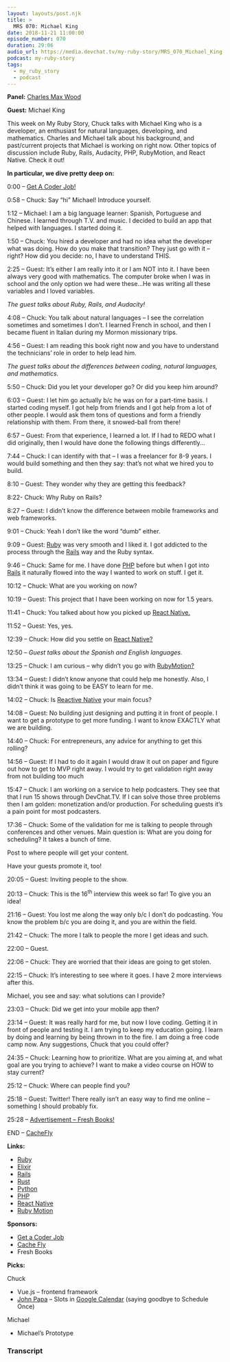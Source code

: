 ```yaml
---
layout: layouts/post.njk
title: >
  MRS 070: Michael King
date: 2018-11-21 11:00:00
episode_number: 070
duration: 29:06
audio_url: https://media.devchat.tv/my-ruby-story/MRS_070_Michael_King.mp3
podcast: my-ruby-story
tags:
  - my_ruby_story
  - podcast
---
```


**Panel:** [Charles Max Wood](https://twitter.com/cmaxw?ref_src=twsrc%255Egoogle%257Ctwcamp%255Eserp%257Ctwgr%255Eauthor)

**Guest:** Michael King

This week on My Ruby Story, Chuck talks with Michael King who is a developer, an enthusiast for natural languages, developing, and mathematics. Charles and Michael talk about his background, and past/current projects that Michael is working on right now. Other topics of discussion include Ruby, Rails, Audacity, PHP, RubyMotion, and React Native. Check it out!

**In particular, we dive pretty deep on:**

0:00 – [Get A Coder Job!](http://getacoderjob.com/)

0:58 – Chuck: Say “hi” Michael! Introduce yourself.

1:12 – Michael: I am a big language learner: Spanish, Portuguese and Chinese. I learned through T.V. and music. I decided to build an app that helped with languages. I started doing it.

1:50 – Chuck: You hired a developer and had no idea what the developer what was doing. How do you make that transition? They just go with it – right? How did you decide: no, I have to understand THIS.

2:25 – Guest: It’s either I am really into it or I am NOT into it. I have been always very good with mathematics. The computer broke when I was in school and the only option we had were these...He was writing all these variables and I loved variables.

_The guest talks about Ruby, Rails, and Audacity!_

4:08 – Chuck: You talk about natural languages – I see the correlation sometimes and sometimes I don’t. I learned French in school, and then I became fluent in Italian during my Mormon missionary trips.

4:56 – Guest: I am reading this book right now and you have to understand the technicians’ role in order to help lead him.

_The guest talks about the differences between coding, natural languages, and mathematics._

5:50 – Chuck: Did you let your developer go? Or did you keep him around?

6:03 – Guest: I let him go actually b/c he was on for a part-time basis. I started coding myself. I got help from friends and I got help from a lot of other people. I would ask them tons of questions and form a friendly relationship with them. From there, it snowed-ball from there!

6:57 – Guest: From that experience, I learned a lot. If I had to REDO what I did originally, then I would have done the following things differently...

7:44 – Chuck: I can identify with that – I was a freelancer for 8-9 years. I would build something and then they say: that’s not what we hired you to build.

8:10 – Guest: They wonder why they are getting this feedback?

8:22- Chuck: Why Ruby on Rails?

8:27 – Guest: I didn’t know the difference between mobile frameworks and web frameworks.

9:01 – Chuck: Yeah I don’t like the word “dumb” either.

9:09 – Guest: [Ruby](https://www.ruby-lang.org/en/) was very smooth and I liked it. I got addicted to the process through the [Rails](https://github.com/rails/rails) way and the Ruby syntax.

9:46 – Chuck: Same for me. I have done [PHP](http://www.php.net) before but when I got into [Rails](https://github.com/rails/rails) it naturally flowed into the way I wanted to work on stuff. I get it.

10:12 – Chuck: What are you working on now?

10:19 – Guest: This project that I have been working on now for 1.5 years.

11:41 – Chuck: You talked about how you picked up [React Native.](https://facebook.github.io/react-native/)

11:52 – Guest: Yes, yes.

12:39 – Chuck: How did you settle on [React Native?](https://facebook.github.io/react-native/)

12:50 – _Guest talks about the Spanish and English languages._

13:25 – Chuck: I am curious – why didn’t you go with [RubyMotion?](http://www.rubymotion.com)

13:34 – Guest: I didn’t know anyone that could help me honestly. Also, I didn’t think it was going to be EASY to learn for me.

14:02 – Chuck: Is [Reactive Native](https://facebook.github.io/react-native/) your main focus?

14:08 – Guest: No building just designing and putting it in front of people. I want to get a prototype to get more funding. I want to know EXACTLY what we are building.

14:40 – Chuck: For entrepreneurs, any advice for anything to get this rolling?

14:56 – Guest: If I had to do it again I would draw it out on paper and figure out how to get to MVP right away. I would try to get validation right away from not building too much

15:47 – Chuck: I am working on a service to help podcasters. They see that that I run 15 shows through DevChat.TV. If I can solve those three problems then I am golden: monetization and/or production. For scheduling guests it’s a pain point for most podcasters.

17:36 – Chuck: Some of the validation for me is talking to people through conferences and other venues. Main question is: What are you doing for scheduling? It takes a bunch of time.

Post to where people will get your content.

Have your guests promote it, too!

20:05 – Guest: Inviting people to the show.

20:13 – Chuck: This is the 16<sup>th</sup> interview this week so far! To give you an idea!

21:16 – Guest: You lost me along the way only b/c I don’t do podcasting. You know the problem b/c you are doing it, and you are within the field.

21:42 – Chuck: The more I talk to people the more I get ideas and such.

22:00 – Guest.

22:06 – Chuck: They are worried that their ideas are going to get stolen.

22:15 – Chuck: It’s interesting to see where it goes. I have 2 more interviews after this.

Michael, you see and say: what solutions can I provide?

23:03 – Chuck: Did we get into your mobile app then?

23:14 – Guest: It was really hard for me, but now I love coding. Getting it in front of people and testing it. I am trying to keep my education going. I learn by doing and learning by being thrown in to the fire. I am doing a free code camp now. Any suggestions, Chuck that you could offer?

24:35 – Chuck: Learning how to prioritize. What are you aiming at, and what goal are you trying to achieve? I want to make a video course on HOW to stay current?

25:12 – Chuck: Where can people find you?

25:18 – Guest: Twitter! There really isn’t an easy way to find me online – something I should probably fix.

25:28 – [Advertisement – Fresh Books!](https://www.freshbooks.com/?ref=ppc-na-fb&camp=US%2528SEM%2529Branded%257CEXM&ag=freshbooks+%252Bx&kw=freshbooks&campaignid=717543354&adgroupid=51893696397&kwid=kwd-298507762065&dv=c&ntwk=g&crid=285105591548&source=GOOGLE&gclid=EAIaIQobChMI8viYt8GL3gIVj4dpCh1UVgrBEAAYASAAEgK1afD_BwE&gclsrc=aw.ds&dclid=CL34x7jBi94CFVO6TwodjvwGtA)

END – [CacheFly](https://www.cachefly.com)

**Links:**

- [Ruby](https://www.ruby-lang.org/en/)
- [Elixir](https://elixir-lang.org)
- [Rails](https://github.com/rails/rails)
- [Rust](https://www.rust-lang.org/en-US/)
- [Python](https://www.python.org)
- [PHP](http://www.php.net)
- [React Native](https://facebook.github.io/react-native/)
- [Ruby Motion](http://www.rubymotion.com)

**Sponsors:**

- [Get a Coder Job](http://getacoderjob.com/)
- [Cache Fly](https://www.cachefly.com)
- Fresh Books

**Picks:**

Chuck

- Vue.js – frontend framework
- [John Papa](https://twitter.com/John_Papa) – Slots in [Google Calendar](https://twitter.com/googlecalendar?ref_src=twsrc%255Egoogle%257Ctwcamp%255Eserp%257Ctwgr%255Eauthor) (saying goodbye to Schedule Once)

Michael

- Michael’s Prototype

### Transcript
